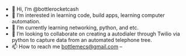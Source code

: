 - 👋 Hi, I’m @bottlerocketcash
- 👀 I’m interested in learning code, build apps, learning computer automation. 
- 🌱 I’m currently learning networking, python, and etc.
- 💞️ I’m looking to collaborate on creating a autodialer through Twilio via python to capture data from an automated telephone tree. 
- 📫 How to reach me bottlemecs@gmail.com
–


<!---
bottlerocketcash/bottlerocketcash is a ✨ special ✨ repository because its `README.md` (this file) appears on your GitHub profile.
You can click the Preview link to take a look at your changes.
--->
